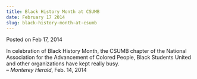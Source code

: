 ```yaml
---
title: Black History Month at CSUMB
date: February 17 2014
slug: black-history-month-at-csumb
---
```





<span class="date">Posted on Feb 17, 2014    </span>
<p>In celebration of Black History Month, the CSUMB chapter of the
National Association for the Advancement of Colored People, Black
Students United and other organizations have kept really
busy.<br>
&#x2013; <em>Monterey Herald</em>, Feb. 14, 2014</br></p>






